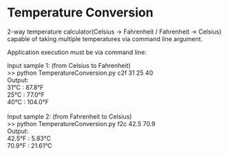 # Temperature Conversion
2-way temperature calculator(Celsius -> Fahrenheit / Fahrenheit -> Celsius) capable of taking multiple temperatures via command line argument.


Application execution must be via command line:

Input sample 1: (from Celsius to Fahrenheit)<br>
&gt;&gt; python TemperatureConversion.py c2f 31 25 40
<br>Output:
<br>31°C : 87.8°F
<br>25°C : 77.0°F
<br>40°C : 104.0°F
<br>
<br>
Input sample 2: (from Fahrenheit to Celsius)<br>
&gt;&gt; python TemperatureConversion.py f2c 42.5 70.9
<br>Output:
<br>42.5°F : 5.83°C
<br>70.9°F : 21.61°C
